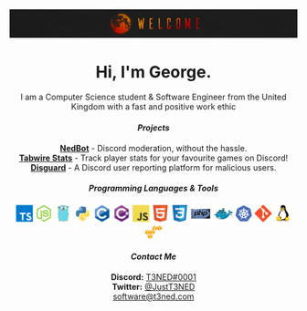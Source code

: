 <div align="center">
  <img src="./assets/welcome.png">
  <h1>Hi, I'm George.</h1>
  I am a Computer Science student & Software Engineer from the United Kingdom with a fast and positive work ethic
  <br>
  <h4><i>Projects</i></h4>
  <strong><a href="https://nedbot.org">NedBot</a></strong> - Discord moderation, without the hassle.
  <br>
  <strong><a href="https://tabstats.com/discordbot">Tabwire Stats</a></strong> - Track player stats for your favourite games on Discord!
  <br>
  <strong><a href="https://github.com/TeamDisguard">Disguard</a></strong> - A Discord user reporting platform for malicious users. 
  <br>
  <h4><i>Programming Languages & Tools</i></h4>
  <img align="center" width="30px" src="./assets/languages/typescript.svg">
  <img align="center" width="30px" src="./assets/languages/nodejs.svg">
  <img align="center" width="30px" src="./assets/languages/go.svg">
  <img align="center" width="30px" src="./assets/languages/python.svg">
  <img align="center" width="30px" src="./assets/languages/c.svg">
  <img align="center" width="30px" src="./assets/languages/cs.svg">
  <img align="center" width="30px" src="./assets/languages/javascript.svg">
  <img align="center" width="30px" src="./assets/languages/html.svg">
  <img align="center" width="30px" src="./assets/languages/css.svg">
  <img align="center" width="35px" src="./assets/languages/php.svg">
  <img align="center" width="35px" src="./assets/tools/docker.svg">
  <img align="center" width="30px" src="./assets/tools/kubernetes.svg">
  <img align="center" width="30px" src="./assets/tools/git.svg">
  <img align="center" width="30px" src="./assets/tools/linux.svg">
  <img align="center" width="30px" src="./assets/tools/aws.svg">
  <br>
  <h4><i>Contact Me</i></h4>
  <strong>Discord:</strong> <a href="https://discord.com/users/424566306042544128">T3NED#0001</a>
  <br>
  <strong>Twitter:</strong> <a href="https://twitter.com/JustT3NED">@JustT3NED</a>
  <br>
  <a href="mailto:software@t3ned.com">software@t3ned.com</a>
</div>